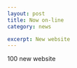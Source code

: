 ```yaml
---
layout: post
title: Now on-line
category: news

excerpt: New website
---
```


100 new website

